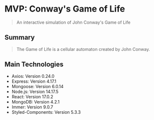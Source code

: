 # MVP: Conway's Game of Life

> An interactive simulation of John Conway's Game of Life

## Summary

> The Game of Life is a cellular automaton created by John Conway.

## Main Technologies
* Axios: Version 0.24.0
* Express: Version 4.17.1
* Mongoose: Version 6.0.14
* Node.js: Version 14.17.5
* React: Version 17.0.2
* MongoDB: Version 4.2.1
* Immer: Version 9.0.7
* Styled-Components: Version 5.3.3
